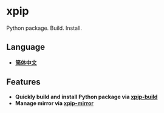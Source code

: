 # xpip

Python package. Build. Install.

## Language

- **[简体中文](docs/zh/README.md)**

## Features

- **Quickly build and install Python package via [xpip-build](docs/xpip-build.md)**
- **Manage mirror via [xpip-mirror](docs/xpip-mirror.md)**
